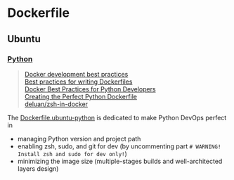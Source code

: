 # Dockerfile

## Ubuntu

### [Python](./Dockerfile.ubuntu-python)

> [Docker development best practices](https://docs.docker.com/develop/dev-best-practices/)<br>
> [Best practices for writing Dockerfiles](https://docs.docker.com/develop/develop-images/dockerfile_best-practices/)<br>
> [Docker Best Practices for Python Developers](https://testdriven.io/blog/docker-best-practices/)<br>
> [Creating the Perfect Python Dockerfile](https://luis-sena.medium.com/creating-the-perfect-python-dockerfile-51bdec41f1c8)<br>
> [deluan/zsh-in-docker](https://github.com/deluan/zsh-in-docker)

The [Dockerfile.ubuntu-python](./Dockerfile.ubuntu-python) is dedicated to make Python DevOps perfect in
- managing Python version and project path
- enabling zsh, sudo, and git for dev (by uncommenting part `# WARNING! Install zsh and sudo for dev only!`)
- minimizing the image size (multiple-stages builds and well-architected layers design)